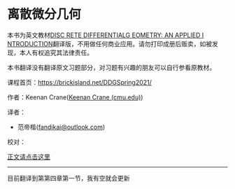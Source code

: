 # 离散微分几何

本书为英文教材[DISC RETE DIFFERENTIALG EOMETRY: AN APPLIED I NTRODUCTION](http://www.cs.cmu.edu/~kmcrane/Projects/DDG/paper.pdf)翻译版，不用做任何商业应用。请勿打印成册后贩卖，如被发现，本人有权追究其法律责任。

本书翻译没有翻译原文习题部分，对习题有兴趣的朋友可以自行参看原教材。

课程首页：https://brickisland.net/DDGSpring2021/

作者：Keenan Crane([Keenan Crane (cmu.edu)](https://www.cs.cmu.edu/~kmcrane/))

译者：

* 范帝楷(fandikai@outlook.com)

校对：



[正文请点击这里](./src/index.md)


--------

目前翻译到第第四章第一节，我有空就会更新

